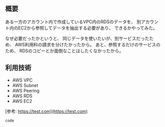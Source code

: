 <!--
title:   AWSのアカウントが分かれたVPC間をPeeringしてRDSからデータを抽出した件
tags:    AWS,RDS,peering,subnet,vpc
id:      b5c1a420dc980a8f3518
private: false
-->
## 概要
ある一方のアカウント内で作成しているVPC内のRDSのデータを、
別アカウント内のEC2から参照してデータを抽出する必要があり、
できるかやってみた。

なぜ必要だったかというと、
同じデータを使いたいが、別サービスだったため、
AWS利用料の請求を分けたかったから。
あと、参照するだけのサービスのため、
RDSのコピーとか面倒なことはしたくなかったから。

## 利用技術
- AWS VPC
- AWS Subnet
- AWS Peering
- AWS RDS
- AWS EC2

[参考: https://test.com](https://test.com)

```php:filename.php
code
```